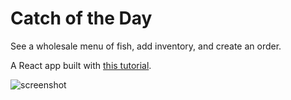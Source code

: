 # Catch of the Day
See a wholesale menu of fish, add inventory, and create an order.

A React app built with [this tutorial](https://reactforbeginners.com/). 

![screenshot](http://postimg.org/image/6vlnnmush/)
